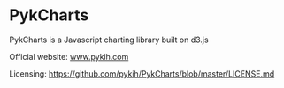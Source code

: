 PykCharts
==========

PykCharts is a Javascript charting library built on d3.js

Official website: www.pykih.com

Licensing: https://github.com/pykih/PykCharts/blob/master/LICENSE.md
